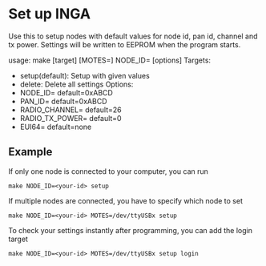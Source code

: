 Set up INGA
===

Use this to setup nodes with default values for node id, pan id, channel and tx power.
Settings will be written to EEPROM when the program starts.

usage: make [target] [MOTES=<device>] NODE_ID=<value> [options]
Targets:
- setup(default): Setup with given values
- delete:  Delete all settings
Options:
- NODE_ID=<value>         default=0xABCD
- PAN_ID=<value>          default=0xABCD
- RADIO_CHANNEL=<value>   default=26
- RADIO_TX_POWER=<value>  default=0
- EUI64=<value>           default=none

Example
---

If only one node is connected to your computer, you can run

    make NODE_ID=<your-id> setup

If multiple nodes are connected, you have to specify which node to set

    make NODE_ID=<your-id> MOTES=/dev/ttyUSBx setup

To check your settings instantly after programming, you can add the login target

    make NODE_ID=<your-id> MOTES=/dev/ttyUSBx setup login

